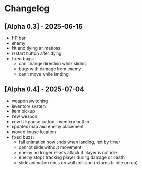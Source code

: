 # Changelog

## [Alpha 0.3] - 2025-06-16

- HP bar
- enemy
- hit and dying animations
- restart button after dying
- fixed bugs:
  - can change direction while sliding
  - bugs with damage from enemy
  - can't move while landing

## [Alpha 0.4] - 2025-07-04

- weapon switching
- inventory system
- item pickup
- new weapon
- new UI: pause button, inventory button
- updated map and enemy placement
- moved house location
- fixed bugs:
  - fall animation now ends when landing, not by timer
  - cannot slide without movement
  - enemy no longer resets attack if player is not idle
  - enemy stops tracking player during damage or death
  - slide animation ends on wall collision (returns to idle or run)
